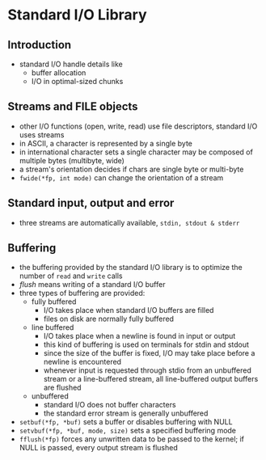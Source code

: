 # Standard I/O Library

## Introduction

* standard I/O handle details like
  * buffer allocation
  * I/O in optimal-sized chunks

## Streams and FILE objects

* other I/O functions (open, write, read) use file descriptors, standard I/O uses streams
* in ASCII, a character is represented by a single byte
* in international character sets a single character may be composed of multiple bytes (multibyte, wide)
* a stream's orientation decides if chars are single byte or multi-byte
* `fwide(*fp, int mode)` can change the orientation of a stream

## Standard input, output and error

* three streams are automatically available, `stdin, stdout & stderr`

## Buffering

* the buffering provided by the standard I/O library is to optimize the number of `read` and `write` calls
* _flush_ means writing of a standard I/O buffer
* three types of buffering are provided:
  * fully buffered
    * I/O takes place when standard I/O buffers are filled
    * files on disk are normally fully buffered
  * line buffered
    * I/O takes place when a newline is found in input or output
    * this kind of buffering is used on terminals for stdin and stdout
    * since the size of the buffer is fixed, I/O may take place before a newline is encountered
    * whenever input is requested through stdio from an unbuffered stream or a line-buffered stream, all line-buffered output buffers are flushed
  * unbuffered
    * standard I/O does not buffer characters
    * the standard error stream is generally unbuffered
* `setbuf(*fp, *buf)` sets a buffer or disables buffering with NULL
* `setvbuf(*fp, *buf, mode, size)` sets a specified buffering mode
* `fflush(*fp)` forces any unwritten data to be passed to the kernel; if NULL is passed, every output stream is flushed



